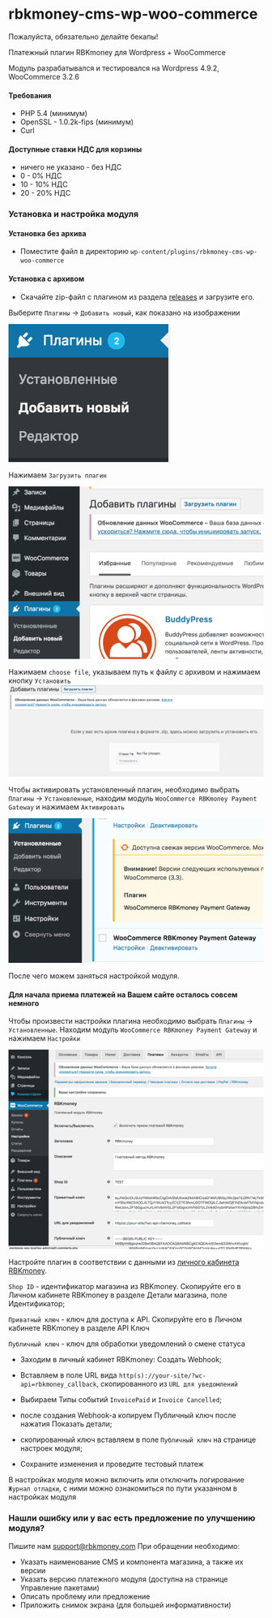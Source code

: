 # rbkmoney-cms-wp-woo-commerce

Пожалуйста, обязательно делайте бекапы!

Платежный плагин RBKmoney для Wordpress + WooCommerce

Модуль разрабатывался и тестировался на Wordpress 4.9.2, WooCommerce 3.2.6


#### Требования

- PHP 5.4 (минимум)
- OpenSSL - 1.0.2k-fips (минимум)
- Curl

#### Доступные ставки НДС для корзины

- ничего не указано - без НДС
- 0 - 0% НДС
- 10 - 10% НДС
- 20 - 20% НДС


### Установка и настройка модуля

#### Установка без архива

- Поместите файл в директорию `wp-content/plugins/rbkmoney-cms-wp-woo-commerce`


#### Установка с архивом
- Скачайте zip-файл с плагином из раздела [releases](https://github.com/rbkmoney/rbkmoney-cms-wp-woo-commerce/releases) и загрузите его.

Выберите `Плагины` -> `Добавить новый`, как показано на изображении

![Add new plugin](images/add_new_plugin.png)

Нажимаем `Загрузить плагин`

![Upload plugin](images/upload_plugin.png)

Нажимаем `choose file`, указываем путь к файлу с архивом и нажимаем кнопку `Установить`
![Install plugin](images/install_plugin.png)


Чтобы активировать установленный плагин, необходимо выбрать `Плагины` -> `Установленные`, находим модуль `WooCommerce RBKmoney Payment Gateway` и нажимаем `Активировать`

![Plugin activate](images/plugin_activate.png)

После чего можем заняться настройкой модуля.



#### Для начала приема платежей на Вашем сайте осталось совсем немного

Чтобы произвести настройки плагина необходимо выбрать `Плагины` -> `Установленные`.
Находим модуль `WooCommerce RBKmoney Payment Gateway` и нажимаем `Настройки`


![Plugin settings](images/plugin_settings.png)

Настройте плагин в соответствии с данными из [личного кабинета RBKmoney](https://dashboard.rbk.money).

`Shop ID` - идентификатор магазина из RBKmoney. Скопируйте его в Личном кабинете RBKmoney в разделе Детали магазина, поле Идентификатор;

`Приватный ключ` - ключ для доступа к API. Скопируйте его в Личном кабинете RBKmoney в разделе API Ключ

`Публичный ключ` - ключ для обработки уведомлений о смене статуса

- Заходим в личный кабинет RBKmoney: Создать Webhook;
- Вставляем в поле URL вида `http(s)://your-site/?wc-api=rbkmoney_callback`, скопированного из `URL для уведомлений`
- Выбираем Типы событий `InvoicePaid` и `Invoice Canсelled`;
- после создания Webhook-а копируем Публичный ключ после нажатия Показать детали;
- скопированный ключ вставляем в поле `Публичный ключ` на странице настроек модуля;


- Сохраните изменения и проведите тестовый платеж

В настройках модуля можно включить или отключить логирование `Журнал отладки`, с ними можно ознакомиться по пути указанном в настройках модуля



### Нашли ошибку или у вас есть предложение по улучшению модуля?

Пишите нам support@rbkmoney.com При обращении необходимо:

- Указать наименование CMS и компонента магазина, а также их версии
- Указать версию платежного модуля (доступна на странице Управление пакетами)
- Описать проблему или предложение
- Приложить снимок экрана (для большей информативности)
